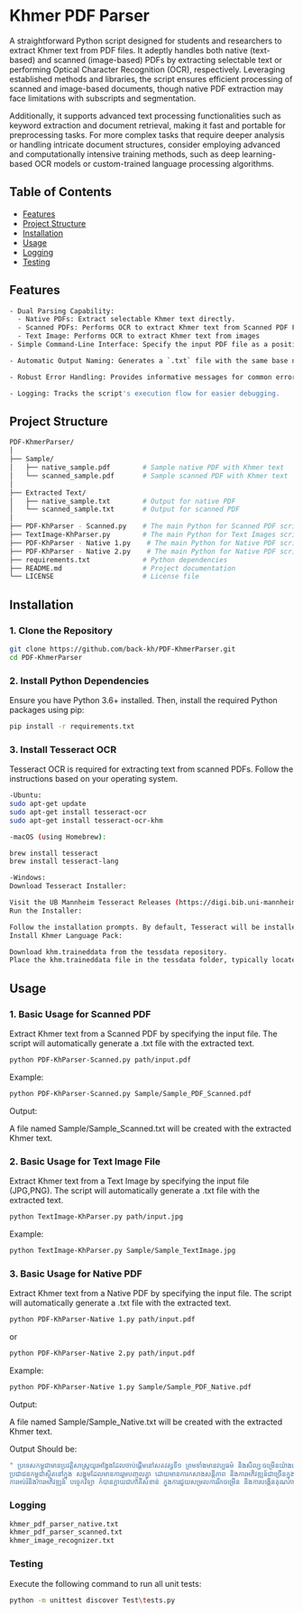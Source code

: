 # Khmer PDF Parser

A straightforward Python script designed for students and researchers to extract Khmer text from PDF files. It adeptly handles both native (text-based) and scanned (image-based) PDFs by extracting selectable text or performing Optical Character Recognition (OCR), respectively. Leveraging established methods and libraries, the script ensures efficient processing of scanned and image-based documents, though native PDF extraction may face limitations with subscripts and segmentation.

Additionally, it supports advanced text processing functionalities such as keyword extraction and document retrieval, making it fast and portable for preprocessing tasks. For more complex tasks that require deeper analysis or handling intricate document structures, consider employing advanced and computationally intensive training methods, such as deep learning-based OCR models or custom-trained language processing algorithms.

## Table of Contents

- [Features](#features)
- [Project Structure](#project-structure)
- [Installation](#installation)
- [Usage](#usage)
- [Logging](#logging)
- [Testing](#testing)

## Features
```bash
- Dual Parsing Capability:
  - Native PDFs: Extract selectable Khmer text directly.
  - Scanned PDFs: Performs OCR to extract Khmer text from Scanned PDF File.
  - Text Image: Performs OCR to extract Khmer text from images
- Simple Command-Line Interface: Specify the input PDF file as a positional argument.

- Automatic Output Naming: Generates a `.txt` file with the same base name as the input PDF.

- Robust Error Handling: Provides informative messages for common errors.

- Logging: Tracks the script's execution flow for easier debugging.
```
## Project Structure
```bash
PDF-KhmerParser/
│
├── Sample/
│   ├── native_sample.pdf        # Sample native PDF with Khmer text
│   └── scanned_sample.pdf       # Sample scanned PDF with Khmer text
│
├── Extracted Text/
│   ├── native_sample.txt        # Output for native PDF
│   └── scanned_sample.txt       # Output for scanned PDF
│
├── PDF-KhParser - Scanned.py    # The main Python for Scanned PDF script
├── TextImage-KhParser.py        # The main Python for Text Images script
├── PDF-KhParser - Native 1.py    # The main Python for Native PDF script
├── PDF-KhParser - Native 2.py    # The main Python for Native PDF script
├── requirements.txt             # Python dependencies
├── README.md                    # Project documentation
└── LICENSE                      # License file
```

## Installation

### 1. Clone the Repository

```bash
git clone https://github.com/back-kh/PDF-KhmerParser.git
cd PDF-KhmerParser
```
### 2. Install Python Dependencies
Ensure you have Python 3.6+ installed. Then, install the required Python packages using pip:
```bash
pip install -r requirements.txt
```
### 3. Install Tesseract OCR
Tesseract OCR is required for extracting text from scanned PDFs. Follow the instructions based on your operating system.
```bash
-Ubuntu:
sudo apt-get update
sudo apt-get install tesseract-ocr
sudo apt-get install tesseract-ocr-khm

-macOS (using Homebrew):

brew install tesseract
brew install tesseract-lang

-Windows:
Download Tesseract Installer:

Visit the UB Mannheim Tesseract Releases (https://digi.bib.uni-mannheim.de/tesseract/) and download the latest installer.
Run the Installer:

Follow the installation prompts. By default, Tesseract will be installed in C:\Program Files\Tesseract-OCR\.
Install Khmer Language Pack:

Download khm.traineddata from the tessdata repository.
Place the khm.traineddata file in the tessdata folder, typically located at C:\Program Files\Tesseract-OCR\tessdata\.
```
## Usage
### 1. Basic Usage for Scanned PDF
Extract Khmer text from a Scanned PDF by specifying the input file. The script will automatically generate a .txt file with the extracted text.
```bash
python PDF-KhParser-Scanned.py path/input.pdf
```
Example:
```bash
python PDF-KhParser-Scanned.py Sample/Sample_PDF_Scanned.pdf
```
Output:

A file named Sample/Sample_Scanned.txt will be created with the extracted Khmer text.
### 2. Basic Usage for Text Image File
Extract Khmer text from a Text Image by specifying the input file (JPG,PNG). The script will automatically generate a .txt file with the extracted text.
```bash
python TextImage-KhParser.py path/input.jpg
```
Example:
```bash
python TextImage-KhParser.py Sample/Sample_TextImage.jpg
```
### 3. Basic Usage for Native PDF
Extract Khmer text from a Native PDF by specifying the input file. The script will automatically generate a .txt file with the extracted text.
```bash
python PDF-KhParser-Native 1.py path/input.pdf
```
or
```bash
python PDF-KhParser-Native 2.py path/input.pdf
```
Example:
```bash
python PDF-KhParser-Native 1.py Sample/Sample_PDF_Native.pdf
```
Output:

A file named Sample/Sample_Native.txt will be created with the extracted Khmer text.

Output Should be:
```bash
" ប្រទេសកម្ពុជាមានប្រវត្តិសាស្ត្រយូរអង្វែងដែលចាប់ផ្តើមនៅសតវត្សទី១ ព្រមទាំងមានវប្បធម៌ និងសិល្បៈចម្រើនយ៉ាងច្រើន។ ប្រទេសកម្ពុជាមានភាសាខ្មែរដែលមានអក្សរដែលមានភាព សម្បូរបែប និងវប្បធម៌ជាតិ និងអន្តរជាតិ។ 
ប្រជាជនកម្ពុជាស្ថិតនៅក្នុង សង្គមដែលមានការរួមបញ្ចូលគ្នា ដោយមានការកសាងសន្តិភាព និងការអភិវឌ្ឍន៍ជាច្រើនក្នុង វិស័យសេដ្ឋកិច្ច និងសង្គម។
ការអប់រំនិងការអភិវឌ្ឍន៍ បច្ចេកវិទ្យា កំបានក្លាយជាភាគីសំខាន់ ក្នុងការជួយសម្រលការរីកចម្រើន និងការបង្កើនគុណភាពជីវិតសម្រាប់ប្រជាជន។ "
```

### Logging
```bash
khmer_pdf_parser_native.txt
khmer_pdf_parser_scanned.txt
khmer_image_recognizer.txt
```
### Testing
Execute the following command to run all unit tests:
```bash
python -m unittest discover Test\tests.py
```
